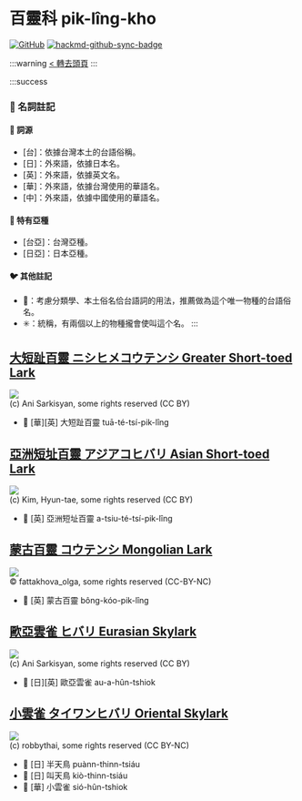 # 百靈科 pik-lîng-kho

[![GitHub](https://img.shields.io/badge/GitHub-black?logo=github)](https://github.com/siansiansu/tsiau-a-e-mia)
[![hackmd-github-sync-badge](https://hackmd.io/GYWmxCkKSua9z_PgAVhXlg/badge)](https://hackmd.io/GYWmxCkKSua9z_PgAVhXlg)

:::warning
[< 轉去頭頁](https://hackmd.io/@siansiansu/Hy4VzNvha)
:::

:::success
### 📖 名詞註記

#### 📎 詞源

- [台]：依據台灣本土的台語俗稱。
- [日]：外來語，依據日本名。
- [英]：外來語，依據英文名。
- [華]：外來語，依據台灣使用的華語名。
- [中]：外來語，依據中國使用的華語名。

#### 🎏 特有亞種

- [台亞]：台灣亞種。
- [日亞]：日本亞種。

#### 🐦 其他註記

- 🎯：考慮分類學、本土俗名佮台語詞的用法，推薦做為這个唯一物種的台語俗名。
- ✳️：統稱，有兩個以上的物種攏會使叫這个名。
:::

## [大短趾百靈 ニシヒメコウテンシ Greater Short-toed Lark](https://ebird.org/species/gstlar1)

![](https://inaturalist-open-data.s3.amazonaws.com/photos/8369419/medium.jpeg)
<br/>
(c) Ani Sarkisyan, some rights reserved (CC BY)

- 🎯 [華][英] 大短趾百靈 tuā-té-tsí-pik-lîng

## [亞洲短址百靈 アジアコヒバリ Asian Short-toed Lark](https://ebird.org/species/lstlar2)

![](https://inaturalist-open-data.s3.amazonaws.com/photos/2684046/medium.jpg)
<br/>
(c) Kim, Hyun-tae, some rights reserved (CC BY)

- 🎯 [英] 亞洲短址百靈 a-tsiu-té-tsí-pik-lîng

## [蒙古百靈 コウテンシ Mongolian Lark](https://ebird.org/species/monlar1)

![](https://inaturalist-open-data.s3.amazonaws.com/photos/348250218/large.jpeg)
<br/>
© fattakhova_olga, some rights reserved (CC-BY-NC)

- 🎯 [英] 蒙古百靈 bông-kóo-pik-lîng

## [歐亞雲雀 ヒバリ Eurasian Skylark](https://ebird.org/species/skylar)

![](https://inaturalist-open-data.s3.amazonaws.com/photos/7408707/medium.jpeg)
<br/>
(c) Ani Sarkisyan, some rights reserved (CC BY)

- 🎯 [日][英] 歐亞雲雀 au-a-hûn-tshiok

## [小雲雀 タイワンヒバリ Oriental Skylark](https://ebird.org/species/orisky1)

![](https://inaturalist-open-data.s3.amazonaws.com/photos/10937041/medium.jpeg)
<br/>
(c) robbythai, some rights reserved (CC BY-NC)

- 🎯 [日] 半天鳥 puànn-thinn-tsiáu
- 🎯 [日] 叫天鳥 kiò-thinn-tsiáu
- 🎯 [華] 小雲雀 sió-hûn-tshiok
